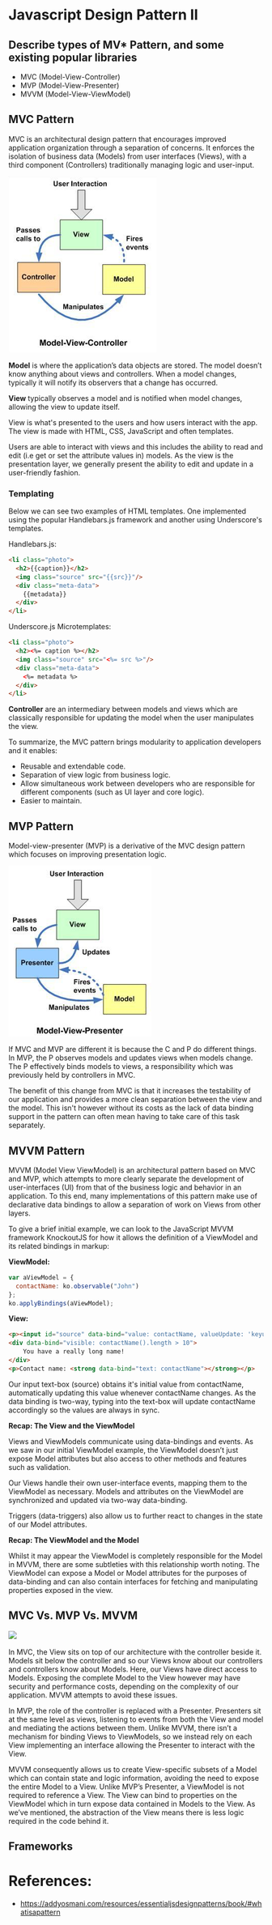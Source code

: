# Javascript Design Pattern II
## Describe types of MV* Pattern, and some existing popular libraries
- MVC (Model-View-Controller)
- MVP (Model-View-Presenter)
- MVVM (Model-View-ViewModel)

## MVC Pattern
MVC is an architectural design pattern that encourages improved application organization through a separation of concerns. It enforces the isolation of business data (Models) from user interfaces (Views), with a third component (Controllers) traditionally managing logic and user-input.

![MVC](mvc.png)

**Model** is where the application’s data objects are stored. The model doesn’t know anything about views and controllers. When a model changes, typically it will notify its observers that a change has occurred.

**View** typically observes a model and is notified when model changes, allowing the view to update itself.

View is what's presented to the users and how users interact with the app. The view is made with HTML, CSS, JavaScript and often templates.

Users are able to interact with views and this includes the ability to read and edit (i.e get or set the attribute values in) models. As the view is the presentation layer, we generally present the ability to edit and update in a user-friendly fashion. 

### Templating

Below we can see two examples of HTML templates. One implemented using the popular Handlebars.js framework and another using Underscore's templates.

Handlebars.js:
```html
<li class="photo">
  <h2>{{caption}}</h2>
  <img class="source" src="{{src}}"/>
  <div class="meta-data">
    {{metadata}}
  </div>
</li>
```

Underscore.js Microtemplates:
```html
<li class="photo">
  <h2><%= caption %></h2>
  <img class="source" src="<%= src %>"/>
  <div class="meta-data">
    <%= metadata %>
  </div>
</li>
```

**Controller** are an intermediary between models and views which are classically responsible for updating the model when the user manipulates the view.



To summarize, the MVC pattern brings modularity to application developers and it enables:
- Reusable and extendable code.
- Separation of view logic from business logic.
- Allow simultaneous work between developers who are responsible for different components (such as UI layer and core logic).
- Easier to maintain.

## MVP Pattern
Model-view-presenter (MVP) is a derivative of the MVC design pattern which focuses on improving presentation logic.

![MVP](mvp.png)

If MVC and MVP are different it is because the C and P do different things. In MVP, the P observes models and updates views when models change. The P effectively binds models to views, a responsibility which was previously held by controllers in MVC.

The benefit of this change from MVC is that it increases the testability of our application and provides a more clean separation between the view and the model. This isn't however without its costs as the lack of data binding support in the pattern can often mean having to take care of this task separately.

## MVVM Pattern
MVVM (Model View ViewModel) is an architectural pattern based on MVC and MVP, which attempts to more clearly separate the development of user-interfaces (UI) from that of the business logic and behavior in an application. To this end, many implementations of this pattern make use of declarative data bindings to allow a separation of work on Views from other layers.

To give a brief initial example, we can look to the JavaScript MVVM framework KnockoutJS for how it allows the definition of a ViewModel and its related bindings in markup:

**ViewModel:**
```javascript
var aViewModel = {
  contactName: ko.observable("John")
};
ko.applyBindings(aViewModel);
```
**View:**
```html
<p><input id="source" data-bind="value: contactName, valueUpdate: 'keyup'" /></p>
<div data-bind="visible: contactName().length > 10">
    You have a really long name!
</div>
<p>Contact name: <strong data-bind="text: contactName"></strong></p>
```
Our input text-box (source) obtains it's initial value from contactName, automatically updating this value whenever contactName changes. As the data binding is two-way, typing into the text-box will update contactName accordingly so the values are always in sync.

**Recap: The View and the ViewModel**

Views and ViewModels communicate using data-bindings and events. As we saw in our initial ViewModel example, the ViewModel doesn’t just expose Model attributes but also access to other methods and features such as validation.

Our Views handle their own user-interface events, mapping them to the ViewModel as necessary. Models and attributes on the ViewModel are synchronized and updated via two-way data-binding.

Triggers (data-triggers) also allow us to further react to changes in the state of our Model attributes.

**Recap: The ViewModel and the Model**

Whilst it may appear the ViewModel is completely responsible for the Model in MVVM, there are some subtleties with this relationship worth noting. The ViewModel can expose a Model or Model attributes for the purposes of data-binding and can also contain interfaces for fetching and manipulating properties exposed in the view.



## MVC Vs. MVP Vs. MVVM

![](http://www.dofactory.com/images/javascript-mv1.png)

In MVC, the View sits on top of our architecture with the controller beside it. Models sit below the controller and so our Views know about our controllers and controllers know about Models. Here, our Views have direct access to Models. Exposing the complete Model to the View however may have security and performance costs, depending on the complexity of our application. MVVM attempts to avoid these issues.

In MVP, the role of the controller is replaced with a Presenter. Presenters sit at the same level as views, listening to events from both the View and model and mediating the actions between them. Unlike MVVM, there isn’t a mechanism for binding Views to ViewModels, so we instead rely on each View implementing an interface allowing the Presenter to interact with the View.

MVVM consequently allows us to create View-specific subsets of a Model which can contain state and logic information, avoiding the need to expose the entire Model to a View. Unlike MVP’s Presenter, a ViewModel is not required to reference a View. The View can bind to properties on the ViewModel which in turn expose data contained in Models to the View. As we’ve mentioned, the abstraction of the View means there is less logic required in the code behind it.




## Frameworks


# References:
- https://addyosmani.com/resources/essentialjsdesignpatterns/book/#whatisapattern

